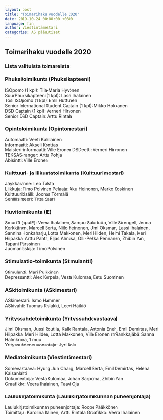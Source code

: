 ```yaml
---
layout: post
title: "Toimarihaku vuodelle 2020"
date: 2019-10-24 00:00:00 +0300
language: fin
author: Viestintämestari
categories: AS pääuutiset
---
```


## Toimarihaku vuodelle 2020

### Lista valituista toimareista:

### Phuksitoimikunta (Phuksikapteeni)

ISOpomo (1 kpl): Tiia-Maria Hyvönen  
SuurPhuksikapteeni (1 kpl): Lassi Ihalainen  
Tosi ISOpomo (1 kpl): Emil Huttunen  
Senior International Student Captain (1 kpl): Mikko Hokkanen  
DSD Captain (1 kpl): Verneri Hirvonen  
Senior DSD Captain: Arttu Rintala  

### Opintotoimikunta (Opintomestari)

Automaatti: Veeti Kahilainen  
Informaatti: Akseli Konttas  
Maisteri-informaatti: Ville Eronen
DSDeetti: Verneri Hirvonen  
TEKSAS-ranger: Arttu Pohja  
Abisintti: Ville Eronen

### Kulttuuri- ja liikuntatoimikunta (Kulttuurimestari)

Jäykkäranne: Leo Talsta  
Liikkuja: Timo Polvinen
Pelaaja: Aku Heinonen, Marko Koskinen  
Kulttuurikisälli: Joonas Törmälä  
Seniilisihteeri: Titta Saari  

### Huvitoimikunta (IE)

Smurffi (apuIE): Veera Ihalainen, Sampo Saloriutta, Ville Strengell, Jenna Kerkkänen, Marcell Berta, Niilo Heinonen, Jimi Oksman, Lassi Ihalainen, Sannina Honkaharju, Lotta Makkonen, Meri Hilden, Helmi Takala, Meri Hiipakka, Arttu Pahta, Eljas Almusa, Olli-Pekka Pennanen, Zhibin Yan, Tapani Pärssinen  
Juomanlaskija: Timo Polvinen

### Stimulaatio-toimikunta (Stimulantti)

Stimulantti: Mari Pulkkinen  
Depressantti: Alex Korpela, Vesta Kulomaa, Eetu Suominen

### ASkitoimikunta (ASkimestari)

ASkimestari: Ismo Hammer  
ASkivahti: Tuomas Rislakki, Leevi Häikiö

### Yrityssuhdetoimikunta (Yrityssuhdevastaava)

Jimi Oksman, Jussi Routila, Kalle Rantala, Antonia Eneh, Emil Demirtas, Meri Hiipakka, Meri Hilden, Lotta Makkonen, Ville Eronen
rrrRankkajäbä: Sanna Halmkrona, 1 muu  
Yrityssuhdeneuvonantaja: Jyri Kolu

### Mediatoimikunta (Viestintämestari)

Somevastaava: Hyung Jun Chang, Marcell Berta, Emil Demirtas, Helena Kaisanlahti  
Dokumentoija: Vesta Kulomaa, Johan Sarpoma, Zhibin Yan  
Graafikko: Veera Ihalainen, Taavi Oja  

### Laulukirjatoimikunta (Laulukirjatoimikunnan puheenjohtaja)

Laulukirjatoimikunnan puheenjohtaja: Roope Pääkkönen  
Toimittaja: Karolina Itäinen, Arttu Rintala
Graafikko: Veera Ihalainen